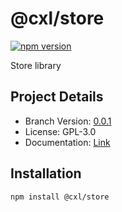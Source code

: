 # @cxl/store 
	
[![npm version](https://badge.fury.io/js/%40cxl%2Fstore.svg)](https://badge.fury.io/js/%40cxl%2Fstore)

Store library

## Project Details

-   Branch Version: [0.0.1](https://npmjs.com/package/@cxl/store/v/0.0.1)
-   License: GPL-3.0
-   Documentation: [Link](undefined)

## Installation

	npm install @cxl/store

